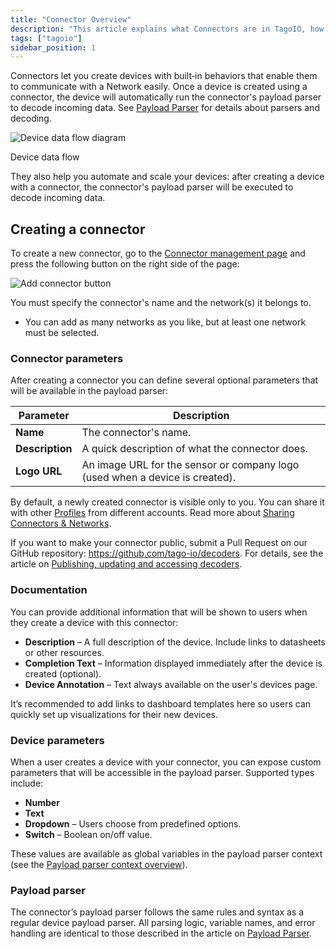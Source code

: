 ```yaml
---
title: "Connector Overview"
description: "This article explains what Connectors are in TagoIO, how they manage device communication and payload parsing, and how to create a new connector via the Connector management page."
tags: ["tagoio"]
sidebar_position: 1
---
```

Connectors let you create devices with built‑in behaviors that enable them to communicate with a Network easily. Once a device is created using a connector, the device will automatically run the connector's payload parser to decode incoming data. See [Payload Parser](../payload-parser/) for details about parsers and decoding.

![Device data flow diagram](/docs_imagem/tagoio/connector-overview-2.png)

Device data flow

They also help you automate and scale your devices: after creating a device with a connector, the connector's payload parser will be executed to decode incoming data.

## Creating a connector

To create a new connector, go to the [Connector management page](connector-overview) and press the following button on the right side of the page:

![Add connector button](/docs_imagem/tagoio/connector-overview-2.png)

You must specify the connector's name and the network(s) it belongs to.  
* You can add as many networks as you like, but at least one network must be selected.

### Connector parameters

After creating a connector you can define several optional parameters that will be available in the payload parser:

| Parameter | Description |
|-----------|-------------|
| **Name** | The connector's name. |
| **Description** | A quick description of what the connector does. |
| **Logo URL** | An image URL for the sensor or company logo (used when a device is created). |

By default, a newly created connector is visible only to you. You can share it with other [Profiles](../../account/profiles) from different accounts. Read more about [Sharing Connectors & Networks](../../integrations/sharing-connectors-networks).

If you want to make your connector public, submit a Pull Request on our GitHub repository: https://github.com/tago-io/decoders. For details, see the article on [Publishing, updating and accessing decoders](../../payload-parser/publishing-updating-and-accessing-decoders).

### Documentation

You can provide additional information that will be shown to users when they create a device with this connector:

- **Description** – A full description of the device. Include links to datasheets or other resources.
- **Completion Text** – Information displayed immediately after the device is created (optional).
- **Device Annotation** – Text always available on the user's devices page.

It’s recommended to add links to dashboard templates here so users can quickly set up visualizations for their new devices.

### Device parameters

When a user creates a device with your connector, you can expose custom parameters that will be accessible in the payload parser. Supported types include:

- **Number**
- **Text**
- **Dropdown** – Users choose from predefined options.
- **Switch** – Boolean on/off value.

These values are available as global variables in the payload parser context (see the [Payload parser context overview](../../payload-parser/-context-global-variables)).

### Payload parser

The connector’s payload parser follows the same rules and syntax as a regular device payload parser. All parsing logic, variable names, and error handling are identical to those described in the article on [Payload Parser](../payload-parser/).